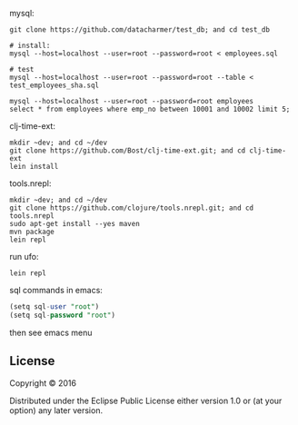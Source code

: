 mysql:
```
git clone https://github.com/datacharmer/test_db; and cd test_db

# install:
mysql --host=localhost --user=root --password=root < employees.sql

# test
mysql --host=localhost --user=root --password=root --table < test_employees_sha.sql

mysql --host=localhost --user=root --password=root employees
select * from employees where emp_no between 10001 and 10002 limit 5;
```

clj-time-ext:
```
mkdir ~dev; and cd ~/dev
git clone https://github.com/Bost/clj-time-ext.git; and cd clj-time-ext
lein install
```

tools.nrepl:
```
mkdir ~dev; and cd ~/dev
git clone https://github.com/clojure/tools.nrepl.git; and cd tools.nrepl
sudo apt-get install --yes maven
mvn package
lein repl
```

run ufo:
```
lein repl
```

sql commands in emacs:
```sql
(setq sql-user "root")
(setq sql-password "root")
```
then see emacs menu

## License

Copyright © 2016

Distributed under the Eclipse Public License either version 1.0 or (at
your option) any later version.
